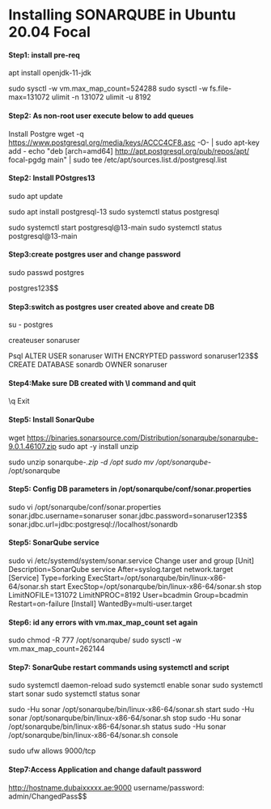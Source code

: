 # Installing SONARQUBE in Ubuntu 20.04 Focal

#### Step1: install pre-req
apt install openjdk-11-jdk

sudo sysctl -w vm.max_map_count=524288
sudo sysctl -w fs.file-max=131072
ulimit -n 131072
ulimit -u 8192


#### Step2: As non-root user execute below to add queues
Install Postgre 
wget -q https://www.postgresql.org/media/keys/ACCC4CF8.asc -O- | sudo apt-key add -
echo "deb [arch=amd64] http://apt.postgresql.org/pub/repos/apt/ focal-pgdg main" | sudo tee /etc/apt/sources.list.d/postgresql.list

#### Step2: Install POstgres13
sudo apt update

sudo apt install postgresql-13
sudo systemctl status postgresql

sudo systemctl start postgresql@13-main
sudo systemctl status postgresql@13-main

#### Step3:create postgres user and change password
sudo passwd postgres

postgres123$$

#### Step3:switch as postgres user created above and create DB
su - postgres

createuser sonaruser

Psql
ALTER USER sonaruser WITH ENCRYPTED password sonaruser123$$
CREATE DATABASE sonardb OWNER sonaruser

#### Step4:Make sure DB created with \l command and quit
\q
Exit


#### Step5: Install SonarQube

wget https://binaries.sonarsource.com/Distribution/sonarqube/sonarqube-9.0.1.46107.zip
sudo apt -y install unzip

sudo unzip sonarqube-*.zip -d /opt
sudo mv /opt/sonarqube-* /opt/sonarqube

#### Step5: Config DB parameters in /opt/sonarqube/conf/sonar.properties

sudo vi /opt/sonarqube/conf/sonar.properties
sonar.jdbc.username=sonaruser
sonar.jdbc.password=sonaruser123$$
sonar.jdbc.url=jdbc:postgresql://localhost/sonardb


#### Step5: SonarQube service

sudo vi  /etc/systemd/system/sonar.service
Change user and group
[Unit]
Description=SonarQube service
After=syslog.target network.target
[Service]
Type=forking
ExecStart=/opt/sonarqube/bin/linux-x86-64/sonar.sh start
ExecStop=/opt/sonarqube/bin/linux-x86-64/sonar.sh stop
LimitNOFILE=131072
LimitNPROC=8192
User=bcadmin
Group=bcadmin
Restart=on-failure
[Install]
WantedBy=multi-user.target

#### Step6: id any errors with vm.max_map_count set again

sudo chmod -R 777  /opt/sonarqube/
sudo sysctl -w vm.max_map_count=262144

#### Step7: SonarQube restart commands using systemctl and script

sudo systemctl daemon-reload
sudo systemctl enable sonar 
sudo systemctl start sonar
sudo systemctl status sonar

sudo -Hu sonar /opt/sonarqube/bin/linux-x86-64/sonar.sh start
sudo -Hu sonar /opt/sonarqube/bin/linux-x86-64/sonar.sh stop
sudo -Hu sonar /opt/sonarqube/bin/linux-x86-64/sonar.sh status
sudo -Hu sonar /opt/sonarqube/bin/linux-x86-64/sonar.sh console

sudo ufw allows 9000/tcp

#### Step7:Access Application and change dafault password

http://hostname.dubaixxxxx.ae:9000
username/password: admin/ChangedPass$$
